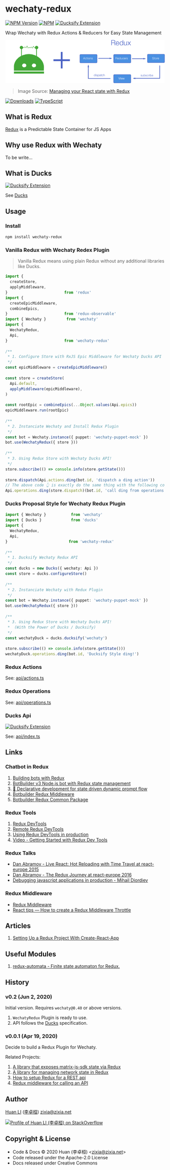# wechaty-redux

[![NPM Version](https://img.shields.io/npm/v/wechaty-redux?color=brightgreen)](https://www.npmjs.com/package/wechaty-redux)
[![NPM](https://github.com/wechaty/wechaty-redux/workflows/NPM/badge.svg)](https://github.com/wechaty/wechaty-redux/actions?query=workflow%3ANPM)
[![Ducksify Extension](https://img.shields.io/badge/Redux-Ducksify-yellowgreen)](https://github.com/huan/ducks#3-ducksify-extension-currying--api-interface)

Wrap Wechaty with Redux Actions &amp; Reducers for Easy State Management

[![Wechaty Redux](docs/images/wechaty-redux.png)](https://github.com/wechaty/wechaty-redux)

> Image Source: [Managing your React state with Redux](https://medium.com/the-web-tub/managing-your-react-state-with-redux-affab72de4b1)

[![Downloads](https://img.shields.io/npm/dm/wechaty-redux.svg?style=flat-square)](https://www.npmjs.com/package/wechaty-redux)
[![TypeScript](https://img.shields.io/badge/%3C%2F%3E-TypeScript-blue.svg)](https://www.typescriptlang.org/)

## What is Redux

[Redux](https://redux.js.org) is a Predictable State Container for JS Apps

## Why use Redux with Wechaty

To be write...

## What is Ducks

[![Ducksify Extension](https://img.shields.io/badge/Redux-Ducksify-yellowgreen)](https://github.com/huan/ducks#3-ducksify-extension-currying--api-interface)

See [Ducks](https://github.com/huan/ducks)

## Usage

### Install

```sh
npm install wechaty-redux
```

### Vanilla Redux with Wechaty Redex Plugin

> Vanilla Redux means using plain Redux without any additional libraries like Ducks.

```ts
import {
  createStore,
  applyMiddleware,
}                         from 'redux'
import {
  createEpicMiddleware,
  combineEpics,
}                         from 'redux-observable'
import { Wechaty }         from 'wechaty'
import {
  WechatyRedux,
  Api,
}                         from 'wechaty-redux'

/**
 * 1. Configure Store with RxJS Epic Middleware for Wechaty Ducks API
 */
const epicMiddleware = createEpicMiddleware()

const store = createStore(
  Api.default,
  applyMiddleware(epicMiddleware),
)

const rootEpic = combineEpics(...Object.values(Api.epics))
epicMiddleware.run(rootEpic)

/**
 * 2. Instanciate Wechaty and Install Redux Plugin
 */
const bot = Wechaty.instance({ puppet: 'wechaty-puppet-mock' })
bot.use(WechatyRedux({ store }))

/**
 * 3. Using Redux Store with Wechaty Ducks API!
 */
store.subscribe(() => console.info(store.getState()))

store.dispatch(Api.actions.ding(bot.id, 'dispatch a ding action'))
// The above code 👆 is exactly do the same thing with the following code 👇 :
Api.operations.ding(store.dispatch)(bot.id, 'call ding from operations')
```

### Ducks Proposal Style for Wechaty Redux Plugin

```ts
import { Wechaty }           from 'wechaty'
import { Ducks }             from 'ducks'
import {
  WechatyRedux,
  Api,
}                           from 'wechaty-redux'

/**
 * 1. Ducksify Wechaty Redux API
 */
const ducks = new Ducks({ wechaty: Api })
const store = ducks.configureStore()

/**
 * 2. Instanciate Wechaty with Redux Plugin
 */
const bot = Wechaty.instance({ puppet: 'wechaty-puppet-mock' })
bot.use(WechatyRedux({ store }))

/**
 * 3. Using Redux Store with Wechaty Ducks API!
 *  (With the Power of Ducks / Ducksify)
 */
const wechatyDuck = ducks.ducksify('wechaty')

store.subscribe(() => console.info(store.getState()))
wechatyDuck.operations.ding(bot.id, 'Ducksify Style ding!')
```

### Redux Actions

See: [api/actions.ts](src/api/actions.ts)

### Redux Operations

See: [api/operations.ts](src/api/operations.ts)

### Ducks Api

[![Ducksify Extension](https://img.shields.io/badge/Redux-Ducksify-yellowgreen)](https://github.com/huan/ducks#3-ducksify-extension-currying--api-interface)

See: [api/index.ts](src/api/index.ts)

## Links

### Chatbot in Redux

1. [Building bots with Redux](https://blog.botframework.com/2018/04/12/building-bots-with-redux/)
1. [BotBuilder v3 Node.js bot with Redux state management](https://github.com/microsoft/BotFramework-Samples/tree/master/blog-samples/Node/Blog-Redux-Bot)
1. [🐺 Declarative development for state driven dynamic prompt flow](https://github.com/wolf-packs/wolf-core)
1. [Botbuilder Redux Middleware](https://github.com/howlowck/botbuilder-redux)
1. [Botbuilder Redux Common Package](https://github.com/howlowck/botbuilder-redux-common)

### Redux Tools

1. [Redux DevTools](https://github.com/reduxjs/redux-devtools/tree/master/packages/redux-devtools)
1. [Remote Redux DevTools](https://github.com/zalmoxisus/remote-redux-devtools)
1. [Using Redux DevTools in production](https://medium.com/@zalmoxis/using-redux-devtools-in-production-4c5b56c5600f)
1. [Video - Getting Started with Redux Dev Tools](https://egghead.io/lessons/javascript-getting-started-with-redux-dev-tools)

### Redux Talks

- [Dan Abramov - Live React: Hot Reloading with Time Travel at react-europe 2015](https://www.youtube.com/watch?v=xsSnOQynTHs)
- [Dan Abramov - The Redux Journey at react-europe 2016](https://www.youtube.com/watch?v=uvAXVMwHJXU)
- [Debugging javascript applications in production - Mihail Diordiev](https://www.youtube.com/watch?v=YU8jQ2HtqH4&feature=youtu.be)

### Redux Middleware

- [Redux Middleware](https://redux.js.org/advanced/middleware)
- [React tips — How to create a Redux Middleware Throttle](https://medium.com/@leonardobrunolima/react-tips-how-to-create-a-redux-middleware-throttle-f2908ee6f49e)

## Articles

1. [Setting Up a Redux Project With Create-React-App](https://medium.com/backticks-tildes/setting-up-a-redux-project-with-create-react-app-e363ab2329b8)

## Useful Modules

1. [redux-automata - Finite state automaton for Redux.](https://github.com/mocoding-software/redux-automata)

## History

### v0.2 (Jun 2, 2020)

Initial version. Requires `wechaty@0.40` or above versions.

1. `WechatyRedux` Plugin is ready to use.
1. API follows the [Ducks](https://github.com/huan/ducks) specification.

### v0.0.1 (Apr 19, 2020)

Decide to build a Redux Plugin for Wechaty.

Related Projects:

1. [A library that exposes matrix-js-sdk state via Redux](https://github.com/lukebarnard1/matrix-redux-wrap)
1. [A library for managing network state in Redux](https://github.com/amplitude/redux-query)
1. [How to setup Redux for a REST api](https://medium.com/hackernoon/state-management-with-redux-50f3ec10c10a)
1. [Redux middleware for calling an API](https://github.com/agraboso/redux-api-middleware)

## Author

[Huan LI](https://github.com/huan) ([李卓桓](http://linkedin.com/in/zixia)) zixia@zixia.net

[![Profile of Huan LI (李卓桓) on StackOverflow](https://stackexchange.com/users/flair/265499.png)](https://stackexchange.com/users/265499)

## Copyright & License

- Code & Docs © 2020 Huan (李卓桓) \<zixia@zixia.net\>
- Code released under the Apache-2.0 License
- Docs released under Creative Commons
